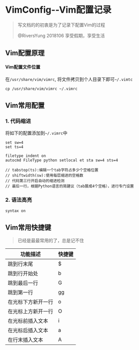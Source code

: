 # VimConfig--Vim配置记录

> 写文档的的初衷是为了记录下配置Vim的过程
>
> @RiversYung 2018106 享受假期，享受生活



## Vim配置原理

#### Vim配置文件位置

在`/usr/share/vim/vimrc`, 将文件拷贝到个人目录下即可`~/.vimtc`

```shell
cp /usr/share/vim/vimrc ~/.vimrc
```



## Vim常用配置

### 1. 代码缩进

将如下的配置添加到`~/.vimrc`中

```shell
set sw=4
set ts=4

filetype indent on
autocmd FileType python setlocal et sta sw=4 sts=4

// tabstop(ts):编辑一个tab字符占多少个空格位置
// shiftwidth(sw):使用每层缩进的空格数
// 代码第三行开启自动的缩进检测
// 最后一行，根据Python语言的简建议（tab展成4个空格），进行专门设置
```

### 2. 语法高亮

```
syntax on
```



## Vim常用快捷键

> 已经是最最常用的了，总是记不住

| 功能描述           | 快捷键 |
| ------------------ | ------ |
| 跳到行末尾         | $      |
| 跳到行开始处       | b      |
| 跳到最后一行       | G      |
| 跳到第一行         | gg     |
| 在光标下方新开一行 | o      |
| 在光标上方新开一行 | O      |
| 在光标前插入文本   | i      |
| 在光标后插入文本   | a      |
| 在行末插入文本     | A      |

